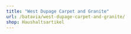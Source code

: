 ```yaml
---
title: "West Dupage Carpet and Granite"
url: /batavia/west-dupage-carpet-and-granite/
shop: Haushaltsartikel
---
```

